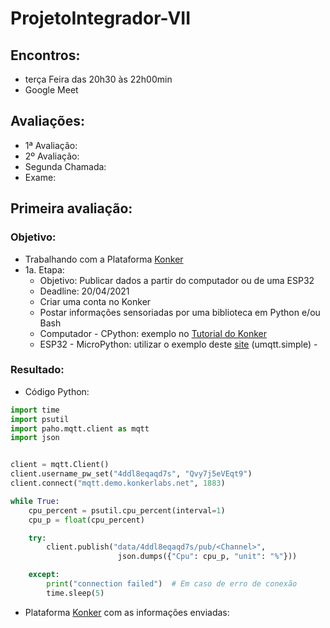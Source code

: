 # ProjetoIntegrador-VII
## Encontros:
* terça Feira das 20h30 às 22h00min
* Google Meet

## Avaliações:
* 1ª Avaliação:
* 2º Avaliação:
* Segunda Chamada:
* Exame:

## Primeira avaliação:
 ### Objetivo:
 * Trabalhando com a Plataforma [Konker](http://www.konkerlabs.com/)
  * 1a. Etapa: 
    * Objetivo: Publicar dados a partir do computador ou de uma ESP32
    * Deadline: 20/04/2021
    * Criar uma conta no Konker
    * Postar informações sensoriadas por uma biblioteca em Python e/ou Bash
    * Computador - CPython: exemplo no [Tutorial do Konker](https://konker.atlassian.net/wiki/spaces/DEV/pages/28180518/Guia+de+Uso+da+Plataforma+Konker)
    * ESP32 - MicroPython: utilizar o exemplo deste [site](https://mjrobot.org/2018/06/13/iot-feito-facil-esp-micropython-mqtt-thingspeak/) (umqtt.simple) - 
 
 ### Resultado:
* Código Python:
~~~python
import time
import psutil
import paho.mqtt.client as mqtt
import json


client = mqtt.Client()
client.username_pw_set("4ddl8eqaqd7s", "Qvy7j5eVEqt9")
client.connect("mqtt.demo.konkerlabs.net", 1883)

while True:
    cpu_percent = psutil.cpu_percent(interval=1)
    cpu_p = float(cpu_percent)

    try:
        client.publish("data/4ddl8eqaqd7s/pub/<Channel>",
                        json.dumps({"Cpu": cpu_p, "unit": "%"}))

    except:
        print("connection failed")  # Em caso de erro de conexão
        time.sleep(5)
~~~
*  Plataforma [Konker](https://demo.konkerlabs.net/registry/devices/p1ck2t84@p1ck2t84/15271e9a-d7f4-40a4-906d-cc546a124b41/events) com as informações enviadas:

